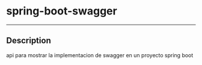 # spring-boot-swagger
***
## Description
api para mostrar la implementacion de swagger en un proyecto spring boot
